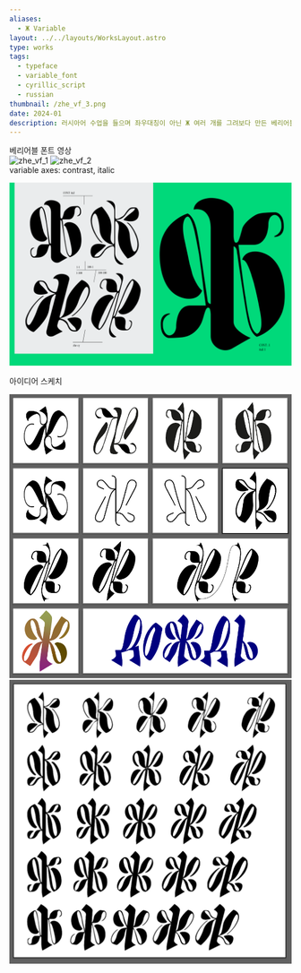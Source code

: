 ```yaml
---
aliases:
  - Ж Variable
layout: ../../layouts/WorksLayout.astro
type: works
tags:
  - typeface
  - variable_font
  - cyrillic_script
  - russian
thumbnail: /zhe_vf_3.png
date: 2024-01
description: 러시아어 수업을 들으며 좌우대칭이 아닌 Ж 여러 개를 그려보다 만든 베리어블 폰트입니다.
---
```

<figcaption>베리어블 폰트 영상</figcaption>
<div class="works-image-wrapper">
  <img src="/zhe_vf_1.gif" alt="zhe_vf_1" />
  <img src="/zhe_vf_2.gif" alt="zhe_vf_2" />
</div>

<figcaption>variable axes: contrast, italic</figcaption>

![zhe_vf](../../assets/zhe_vf_3.png)

<figcaption>아이디어 스케치</figcaption>

![zhe_vf](../../assets/zhe_vf_4.png)
![zhe_vf](../../assets/zhe_vf_5.png)